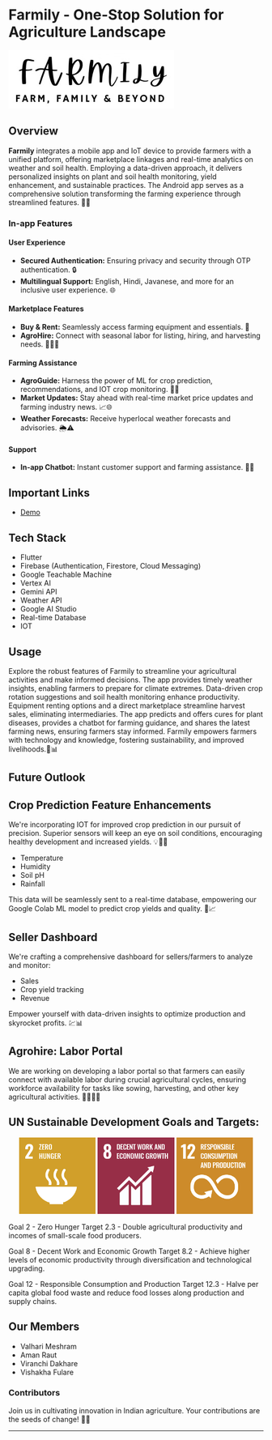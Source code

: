 # Farmily - One-Stop Solution for Agriculture Landscape

![Farmily Logo](assets/images/logo.jpg)

## Overview

**Farmily** integrates a mobile app and IoT device to provide farmers with a unified platform, offering marketplace linkages and real-time analytics on weather and soil health. Employing a data-driven approach, it delivers personalized insights on plant and soil health monitoring, yield enhancement, and sustainable practices. The Android app serves as a comprehensive solution transforming the farming experience through streamlined features. 🌾🚀

### In-app Features

#### User Experience
- **Secured Authentication:** Ensuring privacy and security through OTP authentication. 🔒
- **Multilingual Support:** English, Hindi, Javanese, and more for an inclusive user experience. 🌐

#### Marketplace Features
- **Buy & Rent:** Seamlessly access farming equipment and essentials. 🛒
- **AgroHire:** Connect with seasonal labor for listing, hiring, and harvesting needs. 👩‍🌾🤝

#### Farming Assistance
- **AgroGuide:** Harness the power of ML for crop prediction, recommendations, and IOT crop monitoring. 🌱🤖
- **Market Updates:** Stay ahead with real-time market price updates and farming industry news. 📈🌐
- **Weather Forecasts:** Receive hyperlocal weather forecasts and advisories. 🌦️⚠️

#### Support
- **In-app Chatbot:** Instant customer support and farming assistance. 🤖💬

## Important Links

- [Demo](https://youtu.be/vp_O_RCOe-I)

## Tech Stack

- Flutter
- Firebase (Authentication, Firestore, Cloud Messaging)
- Google Teachable Machine
- Vertex AI
- Gemini API
- Weather API
- Google AI Studio
- Real-time Database
- IOT 

## Usage

Explore the robust features of Farmily to streamline your agricultural activities and make informed decisions. The app provides timely weather insights, enabling farmers to prepare for climate extremes. Data-driven crop rotation suggestions and soil health monitoring enhance productivity. Equipment renting options and a direct marketplace streamline harvest sales, eliminating intermediaries. The app predicts and offers cures for plant diseases, provides a chatbot for farming guidance, and shares the latest farming news, ensuring farmers stay informed. Farmily empowers farmers with technology and knowledge, fostering sustainability, and improved livelihoods.🌾📊

## Future Outlook

## Crop Prediction Feature Enhancements
We're incorporating IOT for improved crop prediction in our pursuit of precision. Superior sensors will keep an eye on soil conditions, encouraging healthy development and increased yields.
💡🌱🚜
- Temperature
- Humidity
- Soil pH
- Rainfall

This data will be seamlessly sent to a real-time database, empowering our Google Colab ML model to predict crop yields and quality. 🌾📈

## Seller Dashboard

We're crafting a comprehensive dashboard for sellers/farmers to analyze and monitor:
- Sales
- Crop yield tracking
- Revenue

Empower yourself with data-driven insights to optimize production and skyrocket profits. 💹📊

## Agrohire: Labor Portal
We are working on developing a labor portal so that farmers can easily connect with available labor during crucial agricultural cycles, ensuring workforce availability for tasks like sowing, harvesting, and other key agricultural activities. 🧑‍🌾👩‍🌾

## UN Sustainable Development Goals and Targets:

<p align="center">
  <img src="assets/images/SDG/hunger.png" width="30%" alt="SDG Goal 1">
  <img src="assets/images/SDG/work.png" width="30%" alt="SDG Goal 2">
  <img src="assets/images/SDG/conpro.png" width="30%" alt="SDG Goal 3">
</p>

Goal 2 - Zero Hunger
        Target 2.3 - Double agricultural productivity and incomes of small-scale food producers.
        
Goal 8 - Decent Work and Economic Growth
         Target 8.2 - Achieve higher levels of economic productivity through diversification and technological upgrading.
         
Goal 12 - Responsible Consumption and Production
          Target 12.3 - Halve per capita global food waste and reduce food losses along production and supply chains.

## Our Members
- Valhari Meshram 
- Aman Raut
- Viranchi Dakhare
- Vishakha Fulare
            
### Contributors

Join us in cultivating innovation in Indian agriculture. Your contributions are the seeds of change! 🌱🤝

---
